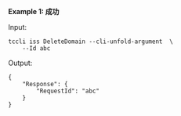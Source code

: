 **Example 1: 成功**

 

Input: 

```
tccli iss DeleteDomain --cli-unfold-argument  \
    --Id abc
```

Output: 
```
{
    "Response": {
        "RequestId": "abc"
    }
}
```

